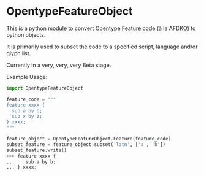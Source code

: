 # OpentypeFeatureObject
This is a python module to convert Opentype Feature code (à la AFDKO) to python objects.

It is primarily used to subset the code to a specified script, language and/or glyph list.

Currently in a very, very, very Beta stage.

Example Usage:
```python
import OpentypeFeatureObject

feature_code = """
feature xxxx {
  sub a by b;
  sub x by z;
} xxxx;
"""

feature_object = OpentypeFeatureObject.Feature(feature_code)
subset_feature = feature_object.subset('latn', ['a', 'b'])
subset_feature.write()
>>> feature xxxx {
...    sub a by b;
... } xxxx;
```
